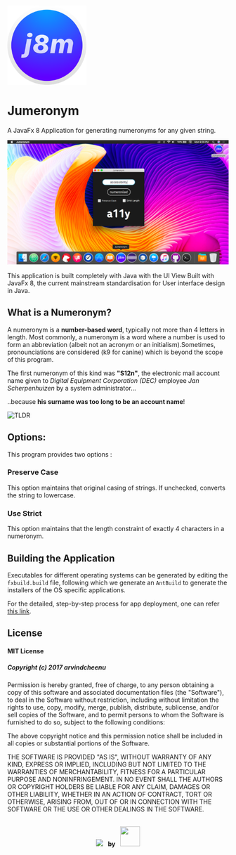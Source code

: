 <img src="https://raw.githubusercontent.com/arvindcheenu/Jumeronym/master/Jumeronym.png" height="180">

# Jumeronym

A JavaFx 8 Application for generating numeronyms for any given string.

![Screenshot](https://github.com/arvindcheenu/Jumeronym/blob/master/Screen%20Shot%202017-12-18%20at%209.09.32%20PM.png)

This application is built completely with Java with the UI View Built with JavaFx 8, the current mainstream standardisation for User interface design in Java. 

## What is a Numeronym?
A numeronym is a **number-based word**, typically not more than 4 letters in length. Most commonly, a numeronym is a word where a number is used to form an abbreviation (albeit not an acronym or an initialism).Sometimes, pronounciations are considered (k9 for canine) which is beyond the scope of this program.

The first numeronym of this kind was **"S12n"**, the electronic mail account name given to *Digital Equipment Corporation (DEC)* employee *Jan Scherpenhuizen* by a system administrator... 

..because **his surname was too long to be an account name**!

![TLDR](https://i.imgur.com/I3USsSN.gif)


## Options:
This program provides two options : 
### Preserve Case
This option maintains that original casing of strings. If unchecked, converts the string to lowercase.
### Use Strict
This option maintains that the length constraint of exactly 4 characters in a numeronym.

## Building the Application

Executables for different operating systems can be generated by editing the `fxbuild.build` file, following which we generate an `AntBuild` to generate the installers of the OS specific applications.

For the detailed, step-by-step process for app deployment, one can refer [this link](http://code.makery.ch/library/javafx-8-tutorial/part7/).

## License

#### MIT License

##### *Copyright (c) 2017 arvindcheenu*

Permission is hereby granted, free of charge, to any person obtaining a copy
of this software and associated documentation files (the "Software"), to deal
in the Software without restriction, including without limitation the rights
to use, copy, modify, merge, publish, distribute, sublicense, and/or sell
copies of the Software, and to permit persons to whom the Software is
furnished to do so, subject to the following conditions:

The above copyright notice and this permission notice shall be included in all
copies or substantial portions of the Software.

THE SOFTWARE IS PROVIDED "AS IS", WITHOUT WARRANTY OF ANY KIND, EXPRESS OR
IMPLIED, INCLUDING BUT NOT LIMITED TO THE WARRANTIES OF MERCHANTABILITY,
FITNESS FOR A PARTICULAR PURPOSE AND NONINFRINGEMENT. IN NO EVENT SHALL THE
AUTHORS OR COPYRIGHT HOLDERS BE LIABLE FOR ANY CLAIM, DAMAGES OR OTHER
LIABILITY, WHETHER IN AN ACTION OF CONTRACT, TORT OR OTHERWISE, ARISING FROM,
OUT OF OR IN CONNECTION WITH THE SOFTWARE OR THE USE OR OTHER DEALINGS IN THE
SOFTWARE.


<p align="center"> 
<br/>
<img style="padding-top:15px;" src="http://forthebadge.com/badges/built-with-swag.svg"/>
  <span style="font-weight:bold;">&nbsp;&nbsp;by&nbsp;&nbsp;</span>
<img src="https://avatars1.githubusercontent.com/u/13925213?s=460&v=4" width="45px" height="45px"/>
<br/>
</p>
